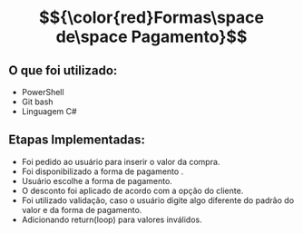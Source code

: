 # $${\color{red}Formas\space de\space Pagamento}$$

## O que foi utilizado:

* PowerShell
* Git bash
* Linguagem C#

## Etapas Implementadas:

* Foi pedido ao usuário para inserir o valor da compra.
* Foi disponibilizado a forma de pagamento .
* Usuário escolhe a forma de pagamento.
* O desconto foi aplicado de acordo com a opção do cliente.
* Foi utilizado validação, caso o usuário digite algo diferente do padrão do valor e da forma de pagamento.
* Adicionando return(loop) para valores inválidos.